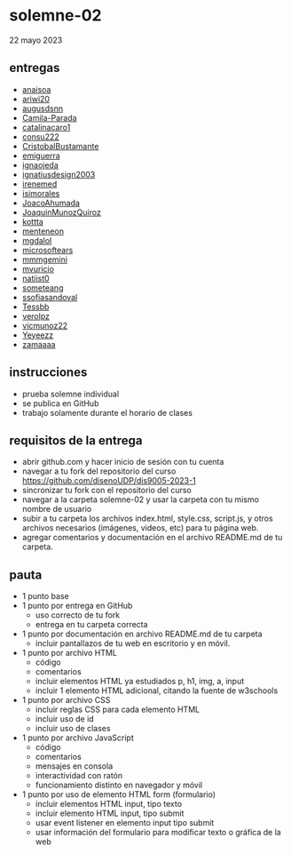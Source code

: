 # solemne-02

22 mayo 2023

## entregas

- [anaisoa](./anaisoa/)
- [ariwi20](./ariwi20/)
- [augusdsnn](./augusdsnn/)
- [Camila-Parada](./Camila-Parada/)
- [catalinacaro1](./catalinacaro1/)
- [consu222](./consu222/)
- [CristobalBustamante](./CristobalBustamante/)
- [emiguerra](./emiguerra/)
- [ignaojeda](./ignaojeda/)
- [ignatiusdesign2003](./ignatiusdesign2003/)
- [irenemed](./irenemed/)
- [isimorales](./isimorales/)
- [JoacoAhumada](./JoacoAhumada/)
- [JoaquinMunozQuiroz](./JoaquinMunozQuiroz/)
- [kottta](./kottta/)
- [menteneon](./menteneon/)
- [mgdalol](./mgdalol/)
- [microsoftears](./microsoftears/)
- [mmmgemini](./mmmgemini/)
- [mvuricio](./mvuricio/)
- [natiist0](./natiist0)
- [someteang](./someteang/)
- [ssofiasandoval](./ssofiasandoval/)
- [Tessbb](./Tessbb/)
- [verolpz](./verolpz/)
- [vicmunoz22](./vicmunoz22/)
- [Yeyeezz](./Yeyeezz/)
- [zamaaaa](./zamaaaa/)

## instrucciones

- prueba solemne individual
- se publica en GitHub
- trabajo solamente durante el horario de clases

## requisitos de la entrega

- abrir github.com y hacer inicio de sesión con tu cuenta
- navegar a tu fork del repositorio del curso https://github.com/disenoUDP/dis9005-2023-1
- sincronizar tu fork con el repositorio del curso
- navegar a la carpeta solemne-02 y usar la carpeta con tu mismo nombre de usuario
- subir a tu carpeta los archivos index.html, style.css, script.js, y otros archivos necesarios (imágenes, videos, etc) para tu página web.
- agregar comentarios y documentación en el archivo README.md de tu carpeta.

## pauta

- 1 punto base
- 1 punto por entrega en GitHub
  - uso correcto de tu fork
  - entrega en tu carpeta correcta
- 1 punto por documentación en archivo README.md de tu carpeta
  - incluir pantallazos de tu web en escritorio y en móvil.
- 1 punto por archivo HTML
  - código
  - comentarios
  - incluir elementos HTML ya estudiados p, h1, img, a, input
  - incluir 1 elemento HTML adicional, citando la fuente de w3schools
- 1 punto por archivo CSS
  - incluir reglas CSS para cada elemento HTML
  - incluir uso de id
  - incluir uso de clases
- 1 punto por archivo JavaScript
  - código
  - comentarios
  - mensajes en consola
  - interactividad con ratón
  - funcionamiento distinto en navegador y móvil
- 1 punto por uso de elemento HTML form (formulario)
  - incluir elementos HTML input, tipo texto
  - incluir elemento HTML input, tipo submit
  - usar event listener en elemento input tipo submit
  - usar información del formulario para modificar texto o gráfica de la web
